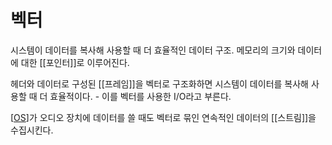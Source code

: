 # 벡터

시스템이 데이터를 복사해 사용할 때 더 효율적인 데이터 구조.
메모리의 크기와 데이터에 대한 [[포인터]]로 이루어진다.

헤더와 데이터로 구성된 [[프레임]]을 벡터로 구조화하면 시스템이 데이터를 복사해 사용할 때 더 효율적이다. - 이를 벡터를 사용한 I/O라고 부른다.

[[OS]]가 오디오 장치에 데이터를 쓸 때도 벡터로 묶인 연속적인 데이터의 [[스트림]]을 수집시킨다.


[//begin]: # "Autogenerated link references for markdown compatibility"
[OS]: OS.md "OS"
[//end]: # "Autogenerated link references"